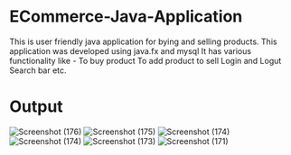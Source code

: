 # ECommerce-Java-Application
This is user friendly java application for bying and selling products.
This application was developed using java.fx and mysql 
It has various functionality like -
  To buy product
  To add product to sell
  Login and Logut
  Search bar etc.
  
 # Output
 
![Screenshot (176)](https://user-images.githubusercontent.com/119570997/205338556-c9f47e64-1b1a-42ee-a231-e592159771a4.png)
![Screenshot (175)](https://user-images.githubusercontent.com/119570997/205338557-37b4606d-52c3-4e9a-96ff-b1ddf5c5bb66.png)
![Screenshot (174)](https://user-images.githubusercontent.com/119570997/205338573-99cbe41d-4cdd-478f-b061-a3059d40d7b5.png)
![Screenshot (174)](https://user-images.githubusercontent.com/119570997/205338589-6ebf459c-facd-4856-8a22-849db4934f6b.png)
![Screenshot (173)](https://user-images.githubusercontent.com/119570997/205338609-48cdca3d-9c82-4026-8e6c-0bc819b67742.png)
![Screenshot (171)](https://user-images.githubusercontent.com/119570997/205338658-f48a004f-9d18-47f5-abf9-0cdf6d18c18a.png)
